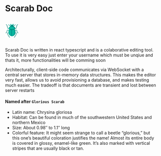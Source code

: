 # Scarab Doc

<img src="./src/assets/scarab.png" width="45" style="margin:15px 0"/>

Scarab Doc is written in react typescript and is a colaborative editing tool. To use it is very easy just enter your username which must be unqiue and thats it, more functionalities will be comming soon

Architecturally, client-side code communicates via WebSocket with a central server that stores in-memory data structures. This makes the editor very fast, allows us to avoid provisioning a database, and makes testing much easier. The tradeoff is that documents are transient and lost between server restarts


#### Named after `Glorious Scarab`
* Latin name: Chrysina gloriosa
* Habitat: Can be found in much of the southwestern United States and northern Mexico
* Size: About 0.98″ to 1.1″ long
* Colorful feature: It might seem strange to call a beetle “glorious,” but this one’s beautiful coloration justifies the name! Almost its entire body is covered in glossy, enamel-like green. It’s also marked with vertical stripes that are usually black or tan.

